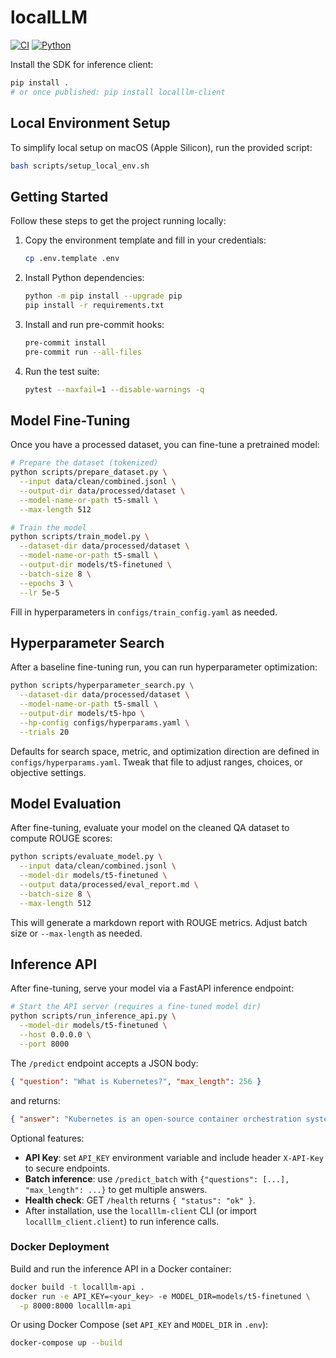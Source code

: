 # localLLM

[![CI](https://github.com/your-org/localLLM/actions/workflows/ci.yml/badge.svg)]()
[![Python](https://img.shields.io/badge/python-3.10-blue.svg)]()

Install the SDK for inference client:
```bash
pip install .
# or once published: pip install localllm-client
```

## Local Environment Setup

To simplify local setup on macOS (Apple Silicon), run the provided script:

```bash
bash scripts/setup_local_env.sh
```

## Getting Started

Follow these steps to get the project running locally:

1. Copy the environment template and fill in your credentials:
   ```bash
   cp .env.template .env
   ```
2. Install Python dependencies:
   ```bash
   python -m pip install --upgrade pip
   pip install -r requirements.txt
   ```
3. Install and run pre-commit hooks:
   ```bash
   pre-commit install
   pre-commit run --all-files
   ```
4. Run the test suite:
   ```bash
   pytest --maxfail=1 --disable-warnings -q
   ```

## Model Fine-Tuning

Once you have a processed dataset, you can fine-tune a pretrained model:

```bash
# Prepare the dataset (tokenized)
python scripts/prepare_dataset.py \
  --input data/clean/combined.jsonl \
  --output-dir data/processed/dataset \
  --model-name-or-path t5-small \
  --max-length 512

# Train the model
python scripts/train_model.py \
  --dataset-dir data/processed/dataset \
  --model-name-or-path t5-small \
  --output-dir models/t5-finetuned \
  --batch-size 8 \
  --epochs 3 \
  --lr 5e-5
```

Fill in hyperparameters in `configs/train_config.yaml` as needed.

## Hyperparameter Search

After a baseline fine-tuning run, you can run hyperparameter optimization:

```bash
python scripts/hyperparameter_search.py \
  --dataset-dir data/processed/dataset \
  --model-name-or-path t5-small \
  --output-dir models/t5-hpo \
  --hp-config configs/hyperparams.yaml \
  --trials 20
```

Defaults for search space, metric, and optimization direction are defined in `configs/hyperparams.yaml`. Tweak that file to adjust ranges, choices, or objective settings.

## Model Evaluation

After fine-tuning, evaluate your model on the cleaned QA dataset to compute ROUGE scores:

```bash
python scripts/evaluate_model.py \
  --input data/clean/combined.jsonl \
  --model-dir models/t5-finetuned \
  --output data/processed/eval_report.md \
  --batch-size 8 \
  --max-length 512
```

This will generate a markdown report with ROUGE metrics. Adjust batch size or `--max-length` as needed.

## Inference API

After fine-tuning, serve your model via a FastAPI inference endpoint:

```bash
# Start the API server (requires a fine-tuned model dir)
python scripts/run_inference_api.py \
  --model-dir models/t5-finetuned \
  --host 0.0.0.0 \
  --port 8000
```

The `/predict` endpoint accepts a JSON body:

```json
{ "question": "What is Kubernetes?", "max_length": 256 }
```

and returns:

```json
{ "answer": "Kubernetes is an open-source container orchestration system..." }
```

Optional features:
- **API Key**: set `API_KEY` environment variable and include header `X-API-Key` to secure endpoints.
- **Batch inference**: use `/predict_batch` with `{"questions": [...], "max_length": ...}` to get multiple answers.
- **Health check**: GET `/health` returns `{ "status": "ok" }`.
- After installation, use the `localllm-client` CLI (or import `localllm_client.client`) to run inference calls.

### Docker Deployment

Build and run the inference API in a Docker container:

```bash
docker build -t localllm-api .
docker run -e API_KEY=<your_key> -e MODEL_DIR=models/t5-finetuned \
  -p 8000:8000 localllm-api
```

Or using Docker Compose (set `API_KEY` and `MODEL_DIR` in `.env`):

```bash
docker-compose up --build
```
